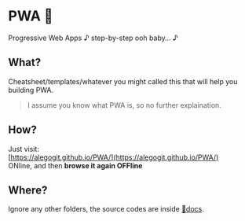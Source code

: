 # PWA 👣  
Progressive Web Apps ♪ step-by-step ooh baby… ♪  

## What?
Cheatsheet/templates/whatever you might called this that will help you building PWA.  
> I assume you know what PWA is, so no further explaination.

## How?
Just visit:    
[https://alegogit.github.io/PWA/](https://alegogit.github.io/PWA/)  
ONline, and then **browse it again OFFline**

## Where?
Ignore any other folders, the source codes are inside [📂docs](docs).